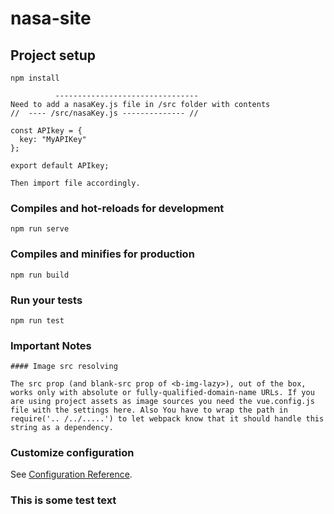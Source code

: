 # nasa-site

## Project setup
```
npm install

          --------------------------------
Need to add a nasaKey.js file in /src folder with contents 
//  ---- /src/nasaKey.js -------------- //

const APIkey = {
  key: "MyAPIKey"
};

export default APIkey;

Then import file accordingly.
```

### Compiles and hot-reloads for development
```
npm run serve
```

### Compiles and minifies for production
```
npm run build
```

### Run your tests
```
npm run test
```


### Important Notes
```
#### Image src resolving

The src prop (and blank-src prop of <b-img-lazy>), out of the box, works only with absolute or fully-qualified-domain-name URLs. If you are using project assets as image sources you need the vue.config.js file with the settings here. Also You have to wrap the path in require('.. /../.....') to let webpack know that it should handle this string as a dependency.
```

### Customize configuration
See [Configuration Reference](https://cli.vuejs.org/config/).


### This is some test text
